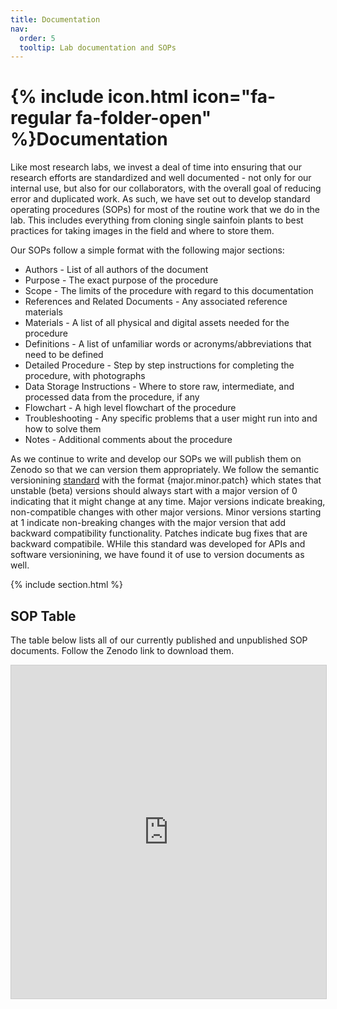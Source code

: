 ```yaml
---
title: Documentation
nav:
  order: 5
  tooltip: Lab documentation and SOPs
---
```


# {% include icon.html icon="fa-regular fa-folder-open" %}Documentation

Like most research labs, we invest a deal of time into ensuring that our research efforts are standardized and well documented - not only for our internal use, but also for our collaborators, with the overall goal of reducing error and duplicated work. As such, we have set out to develop standard operating procedures (SOPs) for most of the routine work that we do in the lab. This includes everything from cloning single sainfoin plants to best practices for taking images in the field and where to store them.

Our SOPs follow a simple format with the following major sections:
* Authors - List of all authors of the document
* Purpose - The exact purpose of the procedure
* Scope - The limits of the procedure with regard to this documentation
* References and Related Documents - Any associated reference materials
* Materials - A list of all physical and digital assets needed for the procedure
* Definitions - A list of unfamiliar words or acronyms/abbreviations that need to be defined
* Detailed Procedure - Step by step instructions for completing the procedure, with photographs
* Data Storage Instructions - Where to store raw, intermediate, and processed data from the procedure, if any
* Flowchart - A high level flowchart of the procedure
* Troubleshooting - Any specific problems that a user might run into and how to solve them
* Notes - Additional comments about the procedure

As we continue to write and develop our SOPs we will publish them on Zenodo so that we can version them appropriately. We follow the semantic versionining [standard](https://semver.org/) with the format {major.minor.patch} which states that unstable (beta) versions should always start with a major version of 0 indicating that it might change at any time. Major versions indicate breaking, non-compatible changes with other major versions. Minor versions starting at 1 indicate non-breaking changes with the major version that add backward compatibility functionality. Patches indicate bug fixes that are backward compatibile. WHile this standard was developed for APIs and software versionining, we have found it of use to version documents as well.

{% include section.html %}

## SOP Table

The table below lists all of our currently published and unpublished SOP documents. Follow the Zenodo link to download them.

<iframe class="airtable-embed" src="https://airtable.com/embed/appObEhnCSZUNTu9j/shrOEUwICwbaLbQ59?backgroundColor=green&viewControls=on" frameborder="0" onmousewheel="" width="100%" height="533" style="background: transparent; border: 1px solid #ccc;"></iframe>
